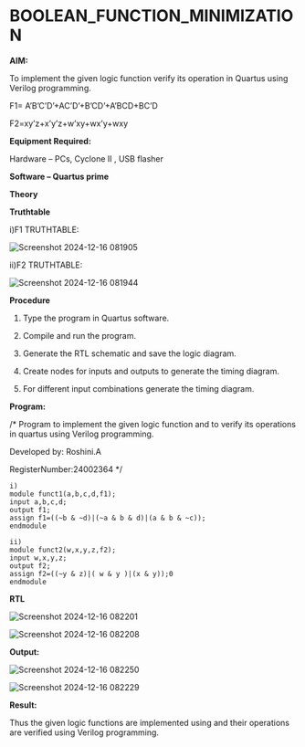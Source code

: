 # BOOLEAN_FUNCTION_MINIMIZATION

**AIM:**

To implement the given logic function verify its operation in Quartus using Verilog programming.

F1= A’B’C’D’+AC’D’+B’CD’+A’BCD+BC’D 

F2=xy’z+x’y’z+w’xy+wx’y+wxy 

**Equipment Required:**

Hardware – PCs, Cyclone II , USB flasher

**Software – Quartus prime**

**Theory**

**Truthtable**

i)F1 TRUTHTABLE:


![Screenshot 2024-12-16 081905](https://github.com/user-attachments/assets/7f7f03cf-a4e8-4fa1-b577-3d54e3f5ce66)

ii)F2 TRUTHTABLE:


![Screenshot 2024-12-16 081944](https://github.com/user-attachments/assets/cb697db9-b680-4361-aeea-0f66a051265b)

**Procedure**

1.	Type the program in Quartus software.

2.	Compile and run the program.

3.	Generate the RTL schematic and save the logic diagram.

4.	Create nodes for inputs and outputs to generate the timing diagram.

5.	For different input combinations generate the timing diagram.


**Program:**

/* Program to implement the given logic function and to verify its operations in quartus using Verilog programming. 

Developed by: Roshini.A

RegisterNumber:24002364
*/

```
i)
module funct1(a,b,c,d,f1);
input a,b,c,d;
output f1;
assign f1=((~b & ~d)|(~a & b & d)|(a & b & ~c));
endmodule

ii)
module funct2(w,x,y,z,f2);
input w,x,y,z;
output f2;
assign f2=((~y & z)|( w & y )|(x & y));0
endmodule
```

**RTL**


![Screenshot 2024-12-16 082201](https://github.com/user-attachments/assets/32891e57-61f9-4bc2-b385-613f9592aae6)


![Screenshot 2024-12-16 082208](https://github.com/user-attachments/assets/6489de61-47ac-481f-b1ce-9a79aa0d5ad1)

**Output:**


![Screenshot 2024-12-16 082250](https://github.com/user-attachments/assets/00323f93-b83a-4b18-99c4-8c4a410f0ea3)


![Screenshot 2024-12-16 082229](https://github.com/user-attachments/assets/cd30630f-14f4-4044-856f-920c65a021df)


**Result:**

Thus the given logic functions are implemented using and their operations are verified using Verilog programming.

